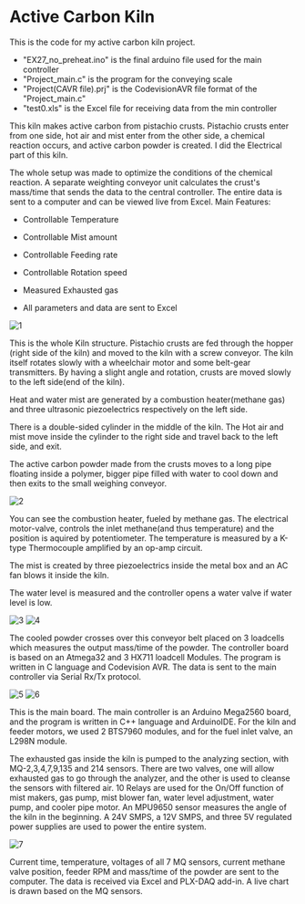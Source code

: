 # Active Carbon Kiln
This is the code for my active carbon kiln project.

- "EX27_no_preheat.ino" is the final arduino file used for the main controller
- "Project_main.c" is the program for the conveying scale
- "Project(CAVR file).prj" is the CodevisionAVR file format of the "Project_main.c"
- "test0.xls" is the Excel file for receiving data from the min controller

This kiln makes active carbon from pistachio crusts. Pistachio crusts enter from one side, hot air and mist enter from the other side, a chemical reaction occurs, and active carbon powder is created. I did the Electrical part of this kiln.

The whole setup was made to optimize the conditions of the chemical reaction. A separate weighting conveyor unit calculates the crust's mass/time that sends the data to the central controller. The entire data is sent to a computer and can be viewed live from Excel.
Main Features:

  - Controllable Temperature

  - Controllable Mist amount

  - Controllable Feeding rate

  - Controllable Rotation speed

  - Measured Exhausted gas 

  - All parameters and data are sent to Excel

![1](https://github.com/soroushtou/Active-Carbon-Kiln/blob/main/Project1/1%20(7).jpg)

This is the whole Kiln structure. Pistachio crusts are fed through the hopper (right side of the kiln) and moved to the kiln with a screw conveyor. The kiln itself rotates slowly with a wheelchair motor and some belt-gear transmitters. By having a slight angle and rotation, crusts are moved slowly to the left side(end of the kiln). 

Heat and water mist are generated by a combustion heater(methane gas) and three ultrasonic piezoelectrics respectively on the left side.

There is a double-sided cylinder in the middle of the kiln. The Hot air and mist move inside the cylinder to the right side and travel back to the left side, and exit.

The active carbon powder made from the crusts moves to a long pipe floating inside a polymer, bigger pipe filled with water to cool down and then exits to the small weighing conveyor.

![2](https://github.com/soroushtou/Active-Carbon-Kiln/blob/main/Project1/1%20(11).jpg)


You can see the combustion heater, fueled by methane gas. The electrical motor-valve, controls the inlet methane(and thus temperature) and the position is aquired by potentiometer. The temperature is measured by a K-type Thermocouple amplified by an op-amp circuit.

The mist is created by three piezoelectrics inside the metal box and an AC fan blows it inside the kiln.

The water level is measured and the controller opens a water valve if water level is low. 

![3](https://github.com/soroushtou/Active-Carbon-Kiln/blob/main/Project1/1%20(14).jpg)
![4](https://github.com/soroushtou/Active-Carbon-Kiln/blob/main/Project1/1%20(2).jpg)

The cooled powder crosses over this conveyor belt placed on 3 loadcells which measures the output mass/time of the powder. The controller board is based on an Atmega32 and 3 HX711 loadcell Modules. The program is written in C language and Codevision AVR. The data is sent to the main controller via Serial Rx/Tx protocol.

![5](https://github.com/soroushtou/Active-Carbon-Kiln/blob/main/Project1/1%20(9).jpg)
![6](https://github.com/soroushtou/Active-Carbon-Kiln/blob/main/Project1/1%20(4).jpg)

This is the main board. The main controller is an Arduino Mega2560 board, and the program is written in C++ language and ArduinoIDE. For the kiln and feeder motors, we used 2 BTS7960 modules, and for the fuel inlet valve, an L298N module.

The exhausted gas inside the kiln is pumped to the analyzing section, with MQ-2,3,4,7,9,135 and 214 sensors. There are two valves, one will allow exhausted gas to go through the analyzer, and the other is used to cleanse the sensors with filtered air. 10 Relays are used for the On/Off function of mist makers, gas pump, mist blower fan, water level adjustment, water pump, and cooler pipe motor. An MPU9650 sensor measures the angle of the kiln in the beginning. A 24V SMPS, a 12V SMPS, and three 5V regulated power supplies are used to power the entire system.

![7](https://github.com/soroushtou/Active-Carbon-Kiln/blob/main/Project1/1%20(5).jpg)

Current time, temperature, voltages of all 7 MQ sensors, current methane valve position, feeder RPM and mass/time of the powder are sent to the computer. The data is received via Excel and PLX-DAQ add-in. A live chart is drawn based on the MQ sensors.
